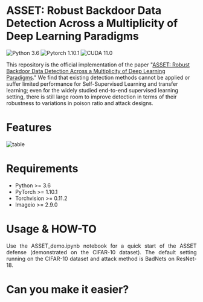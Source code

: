# ASSET: Robust Backdoor Data Detection Across a Multiplicity of Deep Learning Paradigms

![Python 3.6](https://img.shields.io/badge/python-3.6-DodgerBlue.svg?style=plastic)
![Pytorch 1.10.1](https://img.shields.io/badge/pytorch-1.10.1-DodgerBlue.svg?style=plastic)
![CUDA 11.0](https://img.shields.io/badge/cuda-11.0-DodgerBlue.svg?style=plastic)


This repository is the official implementation of the paper "[ASSET: Robust Backdoor Data Detection Across a Multiplicity of Deep Learning Paradigms](https://www.yi-zeng.com/)." We find that existing detection methods cannot be applied or suffer limited performance for Self-Supervised Learning and transfer learning; even for the widely studied end-to-end supervised learning setting, there is still large room to improve detection in terms of their robustness to variations in poison ratio and attack designs.

# Features
![table](https://user-images.githubusercontent.com/77789132/218352301-421a9fe1-70d4-469f-91e8-0e9da2bdc823.png)

# Requirements
+ Python >= 3.6
+ PyTorch >= 1.10.1
+ Torchvision >= 0.11.2
+ Imageio >= 2.9.0


# Usage & HOW-TO
<p align="justify">Use the ASSET_demo.ipynb
 notebook for a quick start of the ASSET defense (demonstrated on the CIFAR-10 dataset). The default setting running on the CIFAR-10 dataset and attack method is BadNets on ResNet-18.</p>
 
# Can you make it easier?

